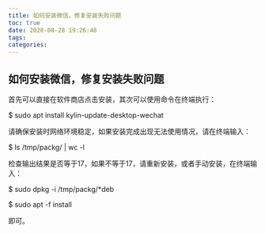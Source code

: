 ```yaml
---
title: 如何安装微信，修复安装失败问题
toc: true
date: 2020-08-28 19:26:48
tags:
categories:
---
```






## 如何安装微信，修复安装失败问题

首先可以直接在软件商店点击安装，其次可以使用命令在终端执行：

$ sudo apt install kylin-update-desktop-wechat

请确保安装时网络环境稳定，如果安装完成出现无法使用情况，请在终端输入：

$ ls /tmp/packg/ | wc -l

检查输出结果是否等于17，如果不等于17，请重新安装，或者手动安装，在终端输入：

$ sudo dpkg -i /tmp/packg/*deb

$ sudo apt -f install

即可。
